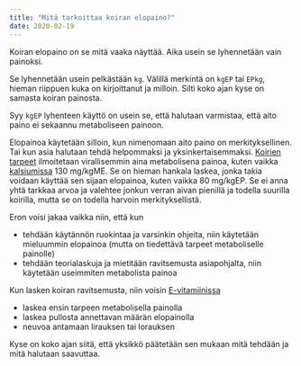 ```yaml
---
title: "Mitä tarkoittaa koiran elopaino?"
date: 2020-02-19
---
```


Koiran elopaino on se mitä vaaka näyttää. Aika usein se lyhennetään vain painoksi.

Se lyhennetään usein pelkästään `kg`. Välillä merkintä on `kgEP` tai `EPkg`, hieman riippuen kuka on kirjoittanut ja milloin. Silti koko ajan kyse on samasta koiran painosta.

Syy `kgEP` lyhenteen käyttö on usein se, että halutaan varmistaa, että aito paino ei sekaannu metaboliseen painoon.

Elopainoa käytetään silloin, kun nimenomaan aito paino on merkityksellinen. Tai kun asia halutaan tehdä helpommaksi ja yksinkertaisemmaksi. [Koirien tarpeet](https://www.katiska.eu/tieto/koira-tieto-ravitsemus/koira-tarve-yleinen/koiran-tarpeet-nrc/) ilmoitetaan virallisemmin aina metabolisena painoa, kuten vaikka [kalsiumissa](https://www.katiska.eu/tieto/koira-tieto-ravitsemus/koira-tarve-mineraali/paljonko-kalsiumia-annetaan/) 130 mg/kgME. Se on hieman hankala laskea, jonka takia voidaan käyttää sen sijaan elopainoa, kuten vaikka 80 mg/kgEP. Se ei anna yhtä tarkkaa arvoa ja valehtee jonkun verran aivan pienillä ja todella suurilla koirilla, mutta se on todella harvoin merkityksellistä.

Eron voisi jakaa vaikka niin, että kun

- tehdään käytännön ruokintaa ja varsinkin ohjeita, niin käytetään mieluummin elopainoa (mutta on tiedettävä tarpeet metaboliselle painolle)
- tehdään teorialaskuja ja mietitään ravitsemusta asiapohjalta, niin käytetään useimmiten metabolista painoa

Kun lasken koiran ravitsemusta, niin voisin [E-vitamiinissa](https://www.katiska.eu/tieto/koira-tieto-ravitsemus/koira-tarve-vitamiini/e-vitamiini-ja-koira/)

- laskea ensin tarpeen metabolisella painolla
- laskea pullosta annettavan määrän elopainolla
- neuvoa antamaan lirauksen tai lorauksen

Kyse on koko ajan siitä, että yksikkö päätetään sen mukaan mitä tehdään ja  mitä halutaan saavuttaa.

